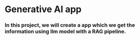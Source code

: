 # Generative AI app

### In this project, we will create a app which we get the information using llm model with a RAG pipeline.